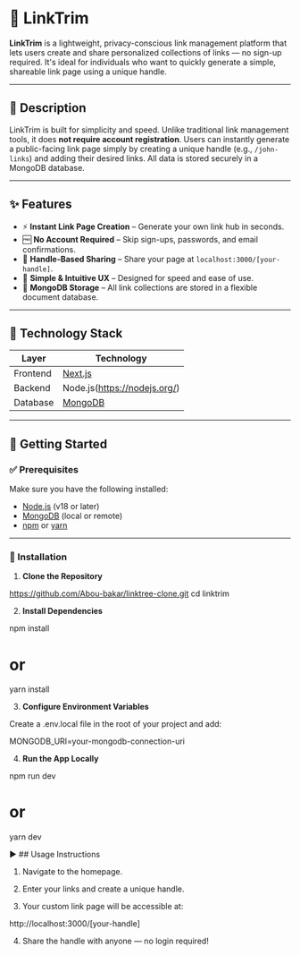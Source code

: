 # 🔗 LinkTrim

**LinkTrim** is a lightweight, privacy-conscious link management platform that lets users create and share personalized collections of links — no sign-up required. It's ideal for individuals who want to quickly generate a simple, shareable link page using a unique handle.

---

## 📖 Description

LinkTrim is built for simplicity and speed. Unlike traditional link management tools, it does **not require account registration**. Users can instantly generate a public-facing link page simply by creating a unique handle (e.g., `/john-links`) and adding their desired links. All data is stored securely in a MongoDB database.

---

## ✨ Features

- ⚡ **Instant Link Page Creation** – Generate your own link hub in seconds.
- 🆓 **No Account Required** – Skip sign-ups, passwords, and email confirmations.
- 🔗 **Handle-Based Sharing** – Share your page at `localhost:3000/[your-handle]`.
- 🧠 **Simple & Intuitive UX** – Designed for speed and ease of use.
- 💾 **MongoDB Storage** – All link collections are stored in a flexible document database.

---

## 🧰 Technology Stack

| Layer       | Technology   |
|-------------|--------------|
| Frontend    | [Next.js](https://nextjs.org/) |
| Backend     | Node.js(https://nodejs.org/) |
| Database    | [MongoDB](https://www.mongodb.com/) |

---

## 🚀 Getting Started

### ✅ Prerequisites

Make sure you have the following installed:

- [Node.js](https://nodejs.org/) (v18 or later)
- [MongoDB](https://www.mongodb.com/) (local or remote)
- [npm](https://www.npmjs.com/) or [yarn](https://yarnpkg.com/)

---

### 🧩 Installation

1. **Clone the Repository**

https://github.com/Abou-bakar/linktree-clone.git
cd linktrim

2. **Install Dependencies**

npm install
# or
yarn install

3. **Configure Environment Variables**

Create a .env.local file in the root of your project and add:

MONGODB_URI=your-mongodb-connection-uri

4. **Run the App Locally**
 
npm run dev
# or
yarn dev

▶️ ## Usage Instructions

1. Navigate to the homepage.

2. Enter your links and create a unique handle.

3. Your custom link page will be accessible at:

http://localhost:3000/[your-handle]

4. Share the handle with anyone — no login required!



